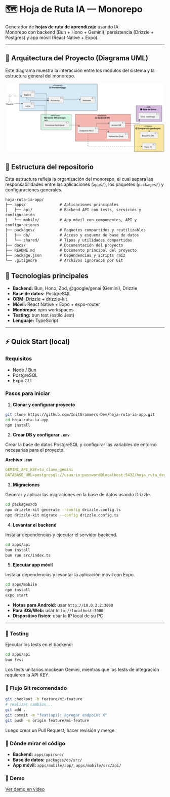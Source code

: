 # 🗺️ Hoja de Ruta IA — Monorepo

Generador de **hojas de ruta de aprendizaje** usando IA.  
Monorepo con backend (Bun + Hono + Gemini), persistencia (Drizzle + Postgres) y app móvil (React Native + Expo).

---

## 🧩 Arquitectura del Proyecto (Diagrama UML)

Este diagrama muestra la interacción entre los módulos del sistema y la estructura general del monorepo.

![Diagrama de arquitectura](./docs/diagram-uml.svg)

## 📂 Estructura del repositorio

Esta estructura refleja la organización del monorepo, el cual separa las responsabilidades entre las aplicaciones (`apps/`), los paquetes (`packages/`) y configuraciones generales.

```
hoja-ruta-ia-app/
├── apps/               # Aplicaciones principales
│   ├── api/            # Backend API con tests, servicios y configuración
│   └── mobile/         # App móvil con componentes, API y configuraciones
├── packages/           # Paquetes compartidos y reutilizables
│   ├── db/             # Acceso y esquema de base de datos
│   └── shared/         # Tipos y utilidades compartidas
├── docs/               # Documentación del proyecto
├── README.md           # Documento principal del proyecto
├── package.json        # Dependencias y scripts raíz
└── .gitignore          # Archivos ignorados por Git
```

## 🚀 Tecnologías principales

- **Backend:** Bun, Hono, Zod, @google/genai (Gemini), Drizzle  
- **Base de datos:** PostgreSQL  
- **ORM:** Drizzle + drizzle-kit  
- **Móvil:** React Native + Expo + expo-router  
- **Monorepo:** npm workspaces  
- **Testing:** bun test (estilo Jest)  
- **Lenguaje:** TypeScript  

---

## ⚡ Quick Start (local)

### Requisitos

- Node / Bun  
- PostgreSQL  
- Expo CLI  

### Pasos para iniciar

1. **Clonar y configurar proyecto**
```bash
git clone https://github.com/InitGrammers-Dev/hoja-ruta-ia-app.git
cd hoja-ruta-ia-app
npm install
```

2. **Crear DB y configurar `.env`**

Crear la base de datos PostgreSQL y configurar las variables de entorno necesarias para el proyecto.

**Archivo `.env`**

```yaml
GEMINI_API_KEY=tu_clave_gemini
DATABASE_URL=postgresql://usuario:password@localhost:5432/hoja_ruta_dev
```

3. **Migraciones**

Generar y aplicar las migraciones en la base de datos usando Drizzle.

```bash
cd packages/db
npx drizzle-kit generate --config drizzle.config.ts
npx drizzle-kit migrate --config drizzle.config.ts
```

4. **Levantar el backend**

Instalar dependencias y ejecutar el servidor backend.

```bash
cd apps/api
bun install
bun run src/index.ts
```

5. **Ejecutar app móvil**

Instalar dependencias y levantar la aplicación móvil con Expo.

```bash
cd apps/mobile
npm install
expo start
```

- **Notas para Android:** usar `http://10.0.2.2:3000`
- **Para iOS/Web:** usar `http://localhost:3000`
- **Dispositivo físico:** usar la IP local de su PC

__________

### 🧪 Testing

Ejecutar los tests en el backend:

```bash
cd apps/api
bun test
```

Los tests unitarios mockean Gemini, mientras que los tests de integración requieren la API KEY.


### 🧬 Flujo Git recomendado

```bash
git checkout -b feature/mi-feature
# realizar cambios...
git add .
git commit -m "feat(api): agregar endpoint X"
git push -u origin feature/mi-feature
```
Luego crear un Pull Request, hacer revisión y merge.

### 🧭 Dónde mirar el código

- **Backend:** `apps/api/src/`
- **Base de datos:** `packages/db/src/`
- **App móvil:** `apps/mobile/app/`, `apps/mobile/src/api/`

### 🎥 Demo

[Ver demo en video](https://github.com/InitGrammers-Dev/hoja-ruta-ia-app/raw/refs/heads/main/docs/demo-local.mp4)
